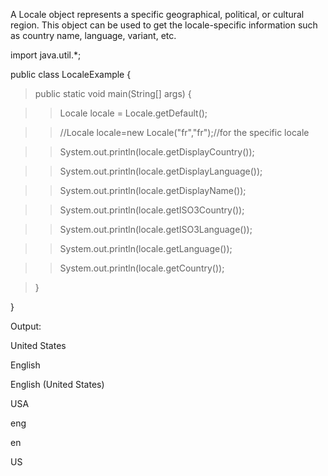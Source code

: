 A Locale object represents a specific geographical, political, or
cultural region. This object can be used to get the locale-specific
information such as country name, language, variant, etc.

import java.util.\*;

public class LocaleExample {

> public static void main(String\[\] args) {

> > Locale locale = Locale.getDefault();

> > //Locale locale=new Locale(\"fr\",\"fr\");//for the specific locale

> > System.out.println(locale.getDisplayCountry());

> > System.out.println(locale.getDisplayLanguage());

> > System.out.println(locale.getDisplayName());

> > System.out.println(locale.getISO3Country());

> > System.out.println(locale.getISO3Language());

> > System.out.println(locale.getLanguage());

> > System.out.println(locale.getCountry());

> }

}

Output:

United States

English

English (United States)

USA

eng

en

US
